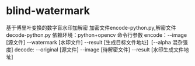 # blind-watermark
基于傅里叶变换的数字盲水印加解密
加密文件encode-python.py,解密文件decode-python.py
依赖环境：python+opencv
命令行参数 encode：--image [源文件] --watermark [水印文件] --result [生成目标文件地址]  [--alpha 混杂强度]
decode: --original [源文件] --image [待解密文件] --result [水印生成文件地址]

